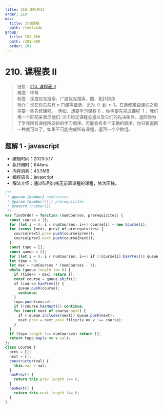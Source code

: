 ```yaml
---
title: 210.课程表II
order: 210
nav:
  title: 力扣题解
  path: /leetcode
group:
  title: 201-300
  path: /201-300
  order: 201
---
```


# 210. 课程表 II

> 链接：[210. 课程表 II](https://leetcode-cn.com/problems/course-schedule-ii/)  
> 难度：中等  
> 标签：深度优先搜索、广度优先搜索、图、拓扑排序  
> 简介：现在你总共有 n 门课需要选，记为  0  到  n-1。在选修某些课程之前需要一些先修课程。  例如，想要学习课程 0 ，你需要先完成课程  1 ，我们用一个匹配来表示他们: [0,1]给定课程总量以及它们的先决条件，返回你为了学完所有课程所安排的学习顺序。可能会有多个正确的顺序，你只要返回一种就可以了。如果不可能完成所有课程，返回一个空数组。

## 题解 1 - javascript

- 编辑时间：2020.5.17
- 执行用时：644ms
- 内存消耗：43.5MB
- 编程语言：javascript
- 解法介绍：通过队列出栈无前置课程的课程，依次压栈。

```javascript
/**
 * @param {number} numCourses
 * @param {number[][]} prerequisites
 * @return {number[]}
 */
var findOrder = function (numCourses, prerequisites) {
  const course = [];
  for (let i = 0; i < numCourses; i++) course[i] = new Course(i);
  for (const [next, prev] of prerequisites) {
    course[next].prev.push(course[prev]);
    course[prev].next.push(course[next]);
  }
  const topo = [];
  const queue = [];
  for (let i = 0; i < numCourses; i++) if (!course[i].hasPrev()) queue.push(course[i]);
  let time = 0;
  let max = numCourses * (numCourses - 1);
  while (queue.length !== 0) {
    if (time++ > max) return [];
    const course = queue.shift();
    if (course.hasPrev()) {
      queue.push(course);
      continue;
    }
    topo.push(course);
    if (!course.hasNext()) continue;
    for (const next of course.next) {
      if (!queue.includes(next)) queue.push(next);
      next.prev = next.prev.filter(v => v !== course);
    }
  }
  if (topo.length !== numCourses) return [];
  return topo.map(v => v.val);
};
class Course {
  prev = [];
  next = [];
  constructor(val) {
    this.val = val;
  }
  hasPrev() {
    return this.prev.length !== 0;
  }
  hasNext() {
    return this.next.length !== 0;
  }
}
```
